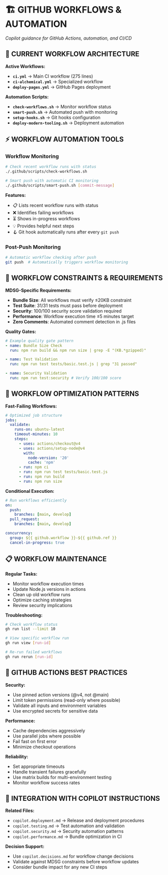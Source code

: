 # 🏗️ GITHUB WORKFLOWS & AUTOMATION

_Copilot guidance for GitHub Actions, automation, and CI/CD_

## 🎯 **CURRENT WORKFLOW ARCHITECTURE**

**Active Workflows:**

- **`ci.yml`** → Main CI workflow (275 lines)
- **`ci-alchemical.yml`** → Specialized workflow
- **`deploy-pages.yml`** → GitHub Pages deployment

**Automation Scripts:**

- **`check-workflows.sh`** → Monitor workflow status
- **`smart-push.sh`** → Automated push with monitoring
- **`setup-hooks.sh`** → Git hooks configuration
- **`deploy-modern-tooling.sh`** → Deployment automation

## ⚡ **WORKFLOW AUTOMATION TOOLS**

### **Workflow Monitoring**

```bash
# Check recent workflow runs with status
./.github/scripts/check-workflows.sh

# Smart push with automatic CI monitoring
./.github/scripts/smart-push.sh [commit-message]
```

**Features:**

- 📋 Lists recent workflow runs with status
- ❌ Identifies failing workflows
- ⏳ Shows in-progress workflows
- 💡 Provides helpful next steps
- 🪝 Git hook automatically runs after every `git push`

### **Post-Push Monitoring**

```bash
# Automatic workflow checking after push
git push  # Automatically triggers workflow monitoring
```

## 🚨 **WORKFLOW CONSTRAINTS & REQUIREMENTS**

**MDSG-Specific Requirements:**

- **Bundle Size**: All workflows must verify ≤20KB constraint
- **Test Suite**: 31/31 tests must pass before deployment
- **Security**: 100/100 security score validation required
- **Performance**: Workflow execution time ≤5 minutes target
- **Zero Comments**: Automated comment detection in .js files

**Quality Gates:**

```yaml
# Example quality gate pattern
- name: Bundle Size Check
  run: npm run build && npm run size | grep -E "(KB.*gzipped)"

- name: Test Validation
  run: npm run test tests/basic.test.js | grep "31 passed"

- name: Security Validation
  run: npm run test:security # Verify 100/100 score
```

## 🔧 **WORKFLOW OPTIMIZATION PATTERNS**

**Fast-Failing Workflows:**

```yaml
# Optimized job structure
jobs:
  validate:
    runs-on: ubuntu-latest
    timeout-minutes: 10
    steps:
      - uses: actions/checkout@v4
      - uses: actions/setup-node@v4
        with:
          node-version: '20'
          cache: 'npm'
      - run: npm ci
      - run: npm run test tests/basic.test.js
      - run: npm run build
      - run: npm run size
```

**Conditional Execution:**

```yaml
# Run workflows efficiently
on:
  push:
    branches: [main, develop]
  pull_request:
    branches: [main, develop]

concurrency:
  group: ${{ github.workflow }}-${{ github.ref }}
  cancel-in-progress: true
```

## 📋 **WORKFLOW MAINTENANCE**

**Regular Tasks:**

- Monitor workflow execution times
- Update Node.js versions in actions
- Clean up old workflow runs
- Optimize caching strategies
- Review security implications

**Troubleshooting:**

```bash
# Check workflow status
gh run list --limit 10

# View specific workflow run
gh run view [run-id]

# Re-run failed workflows
gh run rerun [run-id]
```

## 🎯 **GITHUB ACTIONS BEST PRACTICES**

**Security:**

- Use pinned action versions (@v4, not @main)
- Limit token permissions (read-only where possible)
- Validate all inputs and environment variables
- Use encrypted secrets for sensitive data

**Performance:**

- Cache dependencies aggressively
- Use parallel jobs where possible
- Fail fast on first error
- Minimize checkout operations

**Reliability:**

- Set appropriate timeouts
- Handle transient failures gracefully
- Use matrix builds for multi-environment testing
- Monitor workflow success rates

## 🔗 **INTEGRATION WITH COPILOT INSTRUCTIONS**

**Related Files:**

- `copilot.deployment.md` → Release and deployment procedures
- `copilot.testing.md` → Test automation and validation
- `copilot.security.md` → Security automation patterns
- `copilot.performance.md` → Bundle optimization in CI

**Decision Support:**

- Use `copilot.decisions.md` for workflow change decisions
- Validate against MDSG constraints before workflow updates
- Consider bundle impact for any new CI steps

